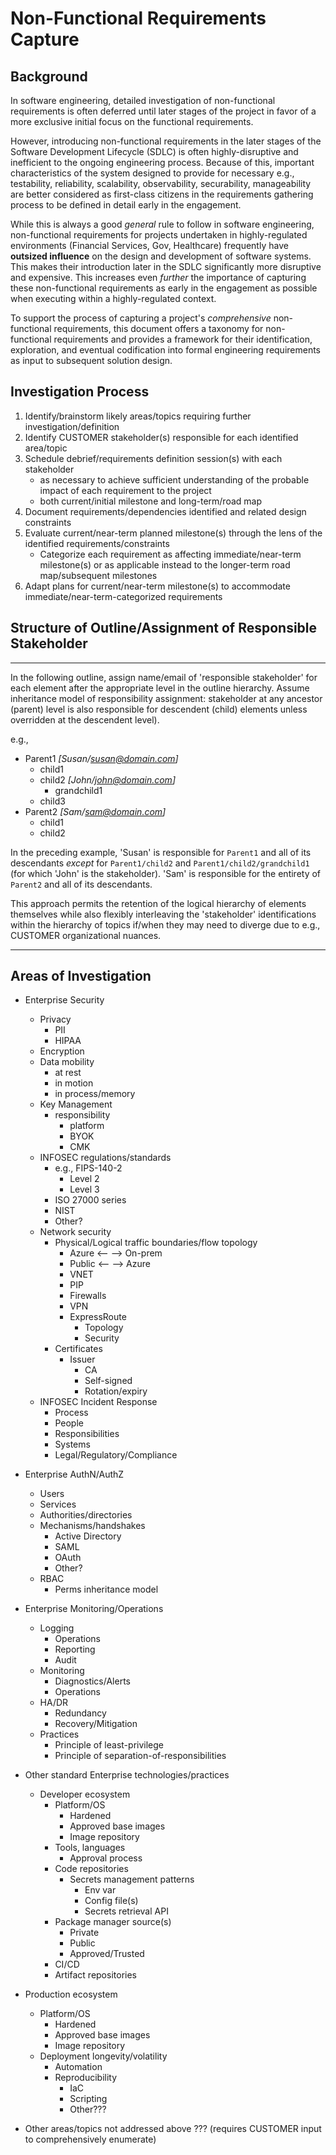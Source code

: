 # Non-Functional Requirements Capture

## Background

In software engineering, detailed investigation of non-functional requirements is often deferred until later stages of the project in favor of a more exclusive initial focus on the functional requirements.

However, introducing non-functional requirements in the later stages of the Software Development Lifecycle (SDLC) is often highly-disruptive and inefficient to the ongoing engineering process. Because of this, important characteristics of the system designed to provide for necessary e.g., testability, reliability, scalability, observability, securability, manageability are better considered as first-class citizens in the requirements gathering process to be defined in detail early in the engagement.

While this is always a good _general_ rule to follow in software engineering, non-functional requirements for projects undertaken in highly-regulated environments (Financial Services, Gov, Healthcare) frequently have **outsized influence** on the design and development of software systems. This makes their introduction later in the SDLC significantly more disruptive and expensive. This increases even _further_ the importance of capturing these non-functional requirements as early in the engagement as possible when executing within a highly-regulated context.

To support the process of capturing a project's _comprehensive_ non-functional requirements, this document offers a taxonomy for non-functional requirements and provides a framework for their identification, exploration, and eventual codification into formal engineering requirements as input to subsequent solution design.

## Investigation Process

1. Identify/brainstorm likely areas/topics requiring further investigation/definition
1. Identify CUSTOMER stakeholder(s) responsible for each identified area/topic
1. Schedule debrief/requirements definition session(s) with each stakeholder
   - as necessary to achieve sufficient understanding of the probable impact of each requirement to the project
   - both current/initial milestone and long-term/road map
1. Document requirements/dependencies identified and related design constraints
1. Evaluate current/near-term planned milestone(s) through the lens of the identified requirements/constraints
   - Categorize each requirement as affecting immediate/near-term milestone(s) or as applicable instead to the longer-term road map/subsequent milestones
1. Adapt plans for current/near-term milestone(s) to accommodate immediate/near-term-categorized requirements

## Structure of Outline/Assignment of Responsible Stakeholder

---

In the following outline, assign name/email of 'responsible stakeholder' for each element after the appropriate level in the outline hierarchy. Assume inheritance model of responsibility assignment: stakeholder at any ancestor (parent) level is also responsible for descendent (child) elements unless overridden at the descendent level).

e.g.,

- Parent1 _[Susan/susan@domain.com]_
  - child1
  - child2 _[John/john@domain.com]_
    - grandchild1
  - child3
- Parent2 _[Sam/sam@domain.com]_
  - child1
  - child2

In the preceding example, 'Susan' is responsible for `Parent1` and all of its descendants _except_ for `Parent1/child2` and `Parent1/child2/grandchild1` (for which 'John' is the stakeholder). 'Sam' is responsible for the entirety of `Parent2` and all of its descendants.

This approach permits the retention of the logical hierarchy of elements themselves while also flexibly interleaving the 'stakeholder' identifications within the hierarchy of topics if/when they may need to diverge due to e.g., CUSTOMER organizational nuances.

---

## Areas of Investigation

- Enterprise Security
  - Privacy
    - PII
    - HIPAA
  - Encryption
  - Data mobility
    - at rest
    - in motion
    - in process/memory
  - Key Management
    - responsibility
      - platform
      - BYOK
      - CMK
  - INFOSEC regulations/standards
    - e.g., FIPS-140-2
      - Level 2
      - Level 3
    - ISO 27000 series
    - NIST
    - Other?
  - Network security
    - Physical/Logical traffic boundaries/flow topology
      - Azure <-- --> On-prem
      - Public <-- --> Azure
      - VNET
      - PIP
      - Firewalls
      - VPN
      - ExpressRoute
        - Topology
        - Security
    - Certificates
      - Issuer
        - CA
        - Self-signed
        - Rotation/expiry
  - INFOSEC Incident Response
    - Process
    - People
    - Responsibilities
    - Systems
    - Legal/Regulatory/Compliance
- Enterprise AuthN/AuthZ
  - Users
  - Services
  - Authorities/directories
  - Mechanisms/handshakes
    - Active Directory
    - SAML
    - OAuth
    - Other?
  - RBAC
    - Perms inheritance model
- Enterprise Monitoring/Operations
  - Logging
    - Operations
    - Reporting
    - Audit
  - Monitoring
    - Diagnostics/Alerts
    - Operations
  - HA/DR
    - Redundancy
    - Recovery/Mitigation
  - Practices
    - Principle of least-privilege
    - Principle of separation-of-responsibilities
- Other standard Enterprise technologies/practices
  - Developer ecosystem
    - Platform/OS
      - Hardened
      - Approved base images
      - Image repository
    - Tools, languages
      - Approval process
    - Code repositories
      - Secrets management patterns
        - Env var
        - Config file(s)
        - Secrets retrieval API
    - Package manager source(s)
      - Private
      - Public
      - Approved/Trusted
    - CI/CD
    - Artifact repositories
- Production ecosystem

  - Platform/OS
    - Hardened
    - Approved base images
    - Image repository
  - Deployment longevity/volatility
    - Automation
    - Reproducibility
      - IaC
      - Scripting
      - Other???

- Other areas/topics not addressed above ??? (requires CUSTOMER input to comprehensively enumerate)
